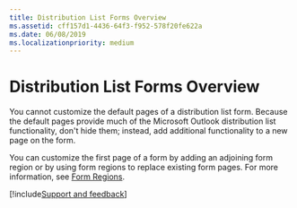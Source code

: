 ```yaml
---
title: Distribution List Forms Overview
ms.assetid: cff157d1-4436-64f3-f952-578f20fe622a
ms.date: 06/08/2019
ms.localizationpriority: medium
---
```



# Distribution List Forms Overview

You cannot customize the default pages of a distribution list form. Because the default pages provide much of the Microsoft Outlook distribution list functionality, don't hide them; instead, add additional functionality to a new page on the form.

You can customize the first page of a form by adding an adjoining form region or by using form regions to replace existing form pages. For more information, see [Form Regions](../Outlook-Forms/form-regions.md).

[!include[Support and feedback](~/includes/feedback-boilerplate.md)]